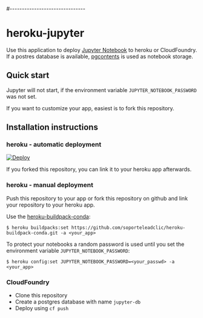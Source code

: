 #-------------------------------

# heroku-jupyter

Use this application to deploy [Jupyter Notebook](https://jupyter.org/) to heroku or CloudFoundry. If a postres database is available, [pgcontents](https://github.com/quantopian/pgcontents) is used as notebook storage.

## Quick    start

Jupyter will not start, if the environment variable `JUPYTER_NOTEBOOK_PASSWORD`
was not set.

If you want to customize your app, easiest is to fork this repository.

## Installation instructions

### heroku - automatic deployment

[![Deploy](https://www.herokucdn.com/deploy/button.svg)](https://heroku.com/deploy)

If you forked this repository, you can link it to your heroku app afterwards.

### heroku - manual deployment

Push this repository to your app or fork this repository on github and link your
repository to your heroku app.

Use the [heroku-buildpack-conda](https://github.com/soporteleadclic/heroku-buildpack-conda):
```
$ heroku buildpacks:set https://github.com/soporteleadclic/heroku-buildpack-conda.git -a <your_app>
```

To protect your notebooks a random password is used until you set the environment variable `JUPYTER_NOTEBOOK_PASSWORD`:
```
$ heroku config:set JUPYTER_NOTEBOOK_PASSWORD=<your_passwd> -a <your_app>
```

### CloudFoundry

- Clone this repository
- Create a postgres database with name `jupyter-db`
- Deploy using `cf push`

